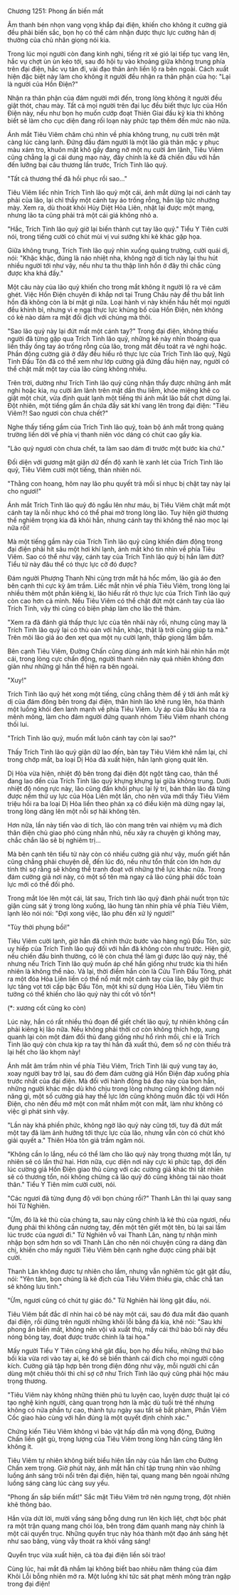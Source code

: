 




Chương 1251: Phong ấn biến mất


Âm thanh bén nhọn vang vọng khắp đại điện, khiến cho không ít cường giả đều phải biến sắc, bọn họ có thể cảm nhận được thực lực cường hãn dị thường của chủ nhân giọng nói kia.

Trong lúc mọi người còn đang kinh nghi, tiếng rít xé gió lại tiếp tục vang lên, hắc vụ chợt ùn ùn kéo tới, sau đó hội tụ vào khoảng giữa không trung phía trên đại điện, hắc vụ tản đi, vài đạo thân ảnh liền lộ ra bên ngoài. Cách xuất hiện đặc biệt này làm cho không ít người đều nhận ra thân phận của họ: "Lại là người của Hồn Điện?"

Nhận ra thân phận của đám người mới đến, trong lòng không ít người đều giật thót, chau mày. Tất cả mọi người trên đại lục đều biết thực lực của Hồn Điện này, nếu như bọn họ muốn cướp đoạt Thiên Giai đấu kỹ kia thì không biết sẽ làm cho cục diện đang rối loạn này phức tạp thêm đến mức nào nữa.

Ánh mắt Tiêu Viêm chăm chú nhìn về phía không trung, nụ cười trên mặt càng lúc càng lạnh. Đứng đầu đám người là một lão già thân mặc y phục màu xám tro, khuôn mặt khô gầy đang nở một nụ cười âm lãnh, Tiêu Viêm cũng chẳng lạ gì cái dung mạo này, đây chính là kẻ đã chiến đấu với hắn đến lưỡng bại câu thương lần trước, Trích Tinh lão quỷ.

"Tất cả thương thế đã hồi phục rồi sao…"

Tiêu Viêm liếc nhìn Trích Tinh lão quỷ một cái, ánh mắt dừng lại nơi cánh tay phải của lão, lại chỉ thấy một cánh tay áo trống rỗng, hắn lập tức nhướng mày. Xem ra, dù thoát khỏi Hủy Diệt Hỏa Liên, nhặt lại được một mạng, nhưng lão ta cũng phải trả một cái giá không nhỏ a.

"Hắc, Trích Tinh lão quỷ giờ lại biến thành cụt tay lão quỷ." Tiểu Y Tiên cười nói, trong tiếng cười có chút mùi vị vui sướng khi kẻ khác gặp họa.

Giữa không trung, Trích Tinh lão quỷ nhìn xuống quảng trường, cười quái dị, nói: "Khặc khặc, đúng là náo nhiệt nha, không ngờ di tích này lại thu hút nhiều người tới như vậy, nếu như ta thu thập linh hồn ở đây thì chắc cũng được kha khá đấy."

Một câu này của lão quỷ khiến cho trong mắt không ít người lộ ra vẻ căm ghét. Việc Hồn Điện chuyên đi khắp nơi tại Trung Châu này để thu bắt linh hồn đã không còn là bí mật gì nữa. Loại hành vi này khiến hầu hết mọi người đều khinh bỉ, nhưng vì e ngại thực lực khủng bố của Hồn Điện, nên không có kẻ nào dám ra mặt đối địch với chúng mà thôi.

"Sao lão quỷ này lại đứt mất một cánh tay?" Trong đại điện, không thiếu người đã từng gặp qua Trích Tinh lão quỷ, những kẻ này nhìn thoáng qua liền thấy ống tay áo trống rỗng của lão, trong mắt đều toát ra vẻ nghi hoặc. Phần đông cường giả ở đây đều hiểu rõ thực lực của Trích Tinh lão quỷ, Ngũ Tinh Đấu Tôn đã có thể xem như lớp cường giả đứng đầu hiện nay, người có thể chặt mất một tay của lão cũng không nhiều.

Trên trời, dường như Trích Tinh lão quỷ cũng nhận thấy được những ánh mắt nghi hoặc kia, nụ cười âm lãnh trên mặt dần thu liễm, khóe miệng khẽ co giật một chút, vừa định quát lạnh một tiếng thì ánh mắt lão bất chợt dừng lại. Đột nhiên, một tiếng gầm ẩn chứa đầy sát khí vang lên trong đại điện: "Tiêu Viêm?! Sao ngươi còn chưa chết?"

Nghe thấy tiếng gầm của Trích Tinh lão quỷ, toàn bộ ánh mắt trong quảng trường liền dời về phía vị thanh niên vóc dáng có chút cao gầy kia.

"Lão quỷ ngươi còn chưa chết, ta làm sao dám đi trước một bước kia chứ."

Đối diện với gương mặt giận dữ đến độ xanh lè xanh lét của Trích Tinh lão quỷ, Tiêu Viêm cười một tiếng, thản nhiên nói.

"Thằng con hoang, hôm nay lão phu quyết trả mối sỉ nhục bị chặt tay này lại cho ngươi!"

Ánh mắt Trích Tinh lão quỷ đỏ ngầu lên như máu, bị Tiêu Viêm chặt mất một cánh tay là nỗi nhục khó có thể phai mờ trong lòng lão. Tuy hiện giờ thương thế nghiêm trọng kia đã khỏi hẳn, nhưng cánh tay thì không thể nào mọc lại nữa rồi!

Mà một tiếng gầm này của Trích Tinh lão quỷ cũng khiến đám động trong đại điện phải hít sâu một hơi khí lạnh, ánh mắt khó tin nhìn về phía Tiêu Viêm. Sao có thể như vậy, cánh tay của Trích Tinh lão quỷ bị hắn làm đứt? Tiểu tử này đâu thể có thực lực cỡ đó được?

Đám người Phượng Thanh Nhi cũng trợn mắt há hốc mồm, lão già áo đen bên cạnh thì cực kỳ âm trầm. Liếc mắt nhìn về phía Tiêu Viêm, trong lòng lại nhiều thêm một phần kiêng kị, lão hiểu rất rõ thực lực của Trích Tinh lão quỷ còn cao hơn cả mình. Nếu Tiêu Viêm có thể chặt đứt một cánh tay của lão Trích Tinh, vậy thì cũng có biện pháp làm cho lão thê thảm.

"Xem ra đã đánh giá thấp thực lực của tên nhãi này rồi, nhưng cũng may là Trích Tinh lão quỷ lại có thù oán với hắn, khặc, thật là trời cũng giúp ta mà." Trên môi lão giả áo đen xẹt qua một nụ cười lạnh, thấp giọng lẩm bẩm.

Bên cạnh Tiêu Viêm, Đường Chấn cũng dùng ánh mắt kinh hãi nhìn hắn một cái, trong lòng cực chấn động, người thanh niên này quả nhiên không đơn giản như những gì hắn thể hiện ra bên ngoài.

"Xuy!"

Trích Tinh lão quỷ hét xong một tiếng, cũng chẳng thèm để ý tới ánh mắt kỳ dị của đám đông bên trong đại điện, thân hình lão khẽ rung lên, hóa thành một luồng khói đen lanh mạnh về phía Tiêu Viêm. Uy áp của Đấu khí tỏa ra mênh mông, làm cho đám người đứng quanh nhóm Tiêu Viêm nhanh chóng thối lui.

"Trích Tinh lão quỷ, muốn mất luôn cánh tay còn lại sao?"

Thấy Trích Tinh lão quỷ giận dữ lao đến, bàn tay Tiêu Viêm khẽ nắm lại, chỉ trong chớp mắt, ba loại Dị Hỏa đã xuất hiện, hắn lạnh giọng quát lên.

Dị Hỏa vừa hiện, nhiệt độ bên trong đại điện đột ngột tăng cao, thân thể đang lao đến của Trích Tinh lão quỷ khựng khựng lại giữa không trung. Dưới nhiệt độ nóng rực này, lão cũng đần khôi phục lại lý trí, bản thân lão đã từng được nếm thử uy lực của Hỏa Liên một lần, cho nên vừa mới thấy Tiêu Viêm triệu hồi ra ba loại Dị Hỏa liền theo phản xạ có điều kiện mà dừng ngay lại, trong lòng dâng lên một nỗi sợ hãi không tên.

Hơn nữa, lần này tiến vào di tích, lão còn mang trên vai nhiệm vụ mà đích thân điện chủ giao phó cùng nhắn nhủ, nếu xảy ra chuyện gì không may, chắc chắn lão sẽ bị nghiêm trị…

Mà bên cạnh tên tiểu tử này còn có nhiều cường giả như vậy, muốn giết hắn cũng chẳng phải chuyện dễ, đến lúc đó, nếu như tổn thất còn lớn hơn dự tính thì sợ rằng sẽ không thể tranh đoạt với những thế lực khác nữa. Trong đám cường giả nơi này, có một số tên mà ngay cả lão cũng phải dốc toàn lực mới có thể đối phó.

Trong mắt lóe lên một cái, lát sau, Trích tinh lão quỷ đành phải nuốt trọn tức giận cùng sát ý trong lòng xuống, lão hung tàn nhìn phía về phía Tiêu Viêm, lạnh lẽo nói nói: "Đợi xong việc, lão phu đến xử lý ngươi!"

"Tùy thời phụng bồi!"

Tiêu Viêm cười lạnh, giờ hắn đã chính thức bước vào hàng ngũ Đấu Tôn, sức uy hiếp của Trích Tinh lão quỷ đối với hắn đã không còn như trước. Hiện giờ, nếu chiến đấu bình thường, có lẽ còn chưa thể làm gì được lão quỷ này, thế nhưng nếu Trích Tinh lão quỷ muốn áp chế hắn giống như trước kia thì hiển nhiên là không thể nào. Vả lại, thời điểm hắn còn là Cửu Tinh Đấu Tông, phát ra một đóa Hỏa Liên liền có thể nổ mất một cánh tay của lão, bây giờ thực lực tăng vọt tới cấp bậc Đấu Tôn, một khi sử dụng Hỏa Liên, Tiêu Viêm tin tưởng có thể khiến cho lão quỷ này thi cốt vô tồn*!

(*: xương cốt cũng ko còn)

Lúc này, hắn có rất nhiều thủ đoạn để giết chết lão quỷ, tự nhiên không cần phải kiêng kị lão nữa. Nếu không phải thời cơ còn không thích hợp, xung quanh lại còn một đám đối thủ đang giống như hổ rình mồi, chỉ e là Trích Tinh lão quỷ còn chưa kịp ra tay thì hắn đã xuất thủ, đem số nợ còn thiếu trả lại hết cho lão khọm này!

Ánh mắt âm trầm nhìn về phía Tiêu Viêm, Trích Tinh lãi quỷ vung tay áo, xoay người bay trở lại, sau đó đem đám cường giả Hồn Điện đáp xuống phía trước nhất của đại điện. Mà đối với hành động bá đạo này của bọn hắn, những người khác mặc dù khó chịu trong lòng nhưng cũng không dám nói năng gì, một số cường giả hay thế lực lớn cũng không muốn đắc tội với Hồn Điện, cho nên đều mở một con mắt nhắm một con mắt, làm như không có việc gì phát sinh vậy.

"Lần này khá phiền phức, không ngờ lão quỷ này cũng tới, tuy đã đứt mất một tay đã làm ảnh hưởng tới thực lực của lão, nhưng vẫn còn có chút khó giải quyết a." Thiên Hỏa tôn giả trầm ngâm nói.

"Không cần lo lắng, nếu có thể làm cho lão quỷ này trọng thương một lần, tự nhiên sẽ có lần thứ hai. Hơn nữa, cục diện nơi này cực kì phức tạp, đợi đến lúc cường giả Hồn Điện giao thủ cùng với các cường giả khác thì tất nhiên sẽ có thương tổn, nói không chừng cả lão quỷ đó cũng không tài nào thoát thân." Tiểu Y Tiên mỉm cười cười, nói.

"Các ngươi đã từng đụng độ với bọn chúng rồi?" Thanh Lân thì lại quay sang hỏi Tử Nghiên.

"Ừm, đó là kẻ thù của chúng ta, sau này cũng chính là kẻ thù của ngươi, nếu đụng phải thì không cần nương tay, đến một tên giết một tên, bù lại sai lầm lúc trước của ngươi đi." Tử Nghiên vỗ vai Thanh Lân, nàng tự nhận mình nhập bọn sớm hơn so với Thanh Lân cho nên nói chuyện cũng ra dáng đàn chị, khiến cho mấy người Tiêu Viêm bên cạnh nghe được cũng phải bật cười.

Thanh Lân không được tự nhiên cho lắm, nhưng vẫn nghiêm túc gật gật đầu, nói: "Yên tâm, bọn chúng là kẻ địch của Tiêu Viêm thiếu gia, chắc chắ tan sẽ không lưu tình."

"Ừm, ngươi cũng có chút tự giác đó." Tử Nghiên hài lòng gật đầu, nói.

Tiêu Viêm bất đắc dĩ nhìn hai cô bé này một cái, sau đó đưa mắt đảo quanh đại điện, rồi dừng trên người những khôi lỗi bằng đá kia, khẽ nói: "Sau khi phong ấn biến mất, không nên vội vã xuất thủ, mấy cái thứ bảo bối này đều nóng bỏng tay, đoạt được trước chính là tai họa."

Mấy người Tiểu Y Tiên cũng khẽ gật đầu, bọn họ đều hiểu, những thứ bảo bối kia vừa rơi vào tay ai, kẻ đó sẽ biến thành cái đích cho mọi người công kích. Cường giả tập hợp bên trong điện đông như vậy, mỗi người chỉ cần dùng một chiêu thôi thì chỉ sợ cỡ như Trích Tinh lão quỷ cũng phải hộc máu trọng thương.

"Tiêu Viêm này không những thiên phú tu luyện cao, luyện dược thuật lại có tạo nghệ kinh người, càng quan trọng hơn là mặc dù tuổi trẻ thế nhưng không có nửa phần tự cao, thành tựu ngày sau tất sẽ bất phàm, Phần Viêm Cốc giao hảo cùng với hắn đúng là một quyết định chính xác."

Chứng kiến Tiêu Viêm không vì bảo vật hấp dẫn mà vọng động, Đường Chấn liền gật gù, trọng lượng của Tiêu Viêm trong lòng hắn cũng tăng lên không ít.

Tiêu Viêm tự nhiên không biết biểu hiện lần này của hắn làm cho Đường Chấn xem trọng. Giờ phút này, ánh mắt hắn chỉ tập trung nhìn vào những luồng ánh sáng trôi nổi trên đại điện, hiện tại, quang mang bên ngoài những luồng sáng càng lúc càng suy yếu.

"Phong ấn sắp biến mất!" Sắc mặt Tiêu Viêm trở nên ngưng trọng, đột nhiên khẽ thông báo.

Hắn vừa dứt lời, mười vầng sáng bỗng dưng run lên kịch liệt, chợt bộc phát ra một trận quang mang chói lóa, bên trong đám quanh mang này chính là một cái quyển trục. Những quyển trục này hóa thành một đạo ánh sáng hệt như sao băng, vùng vẫy thoát ra khỏi vầng sáng!

Quyển trục vừa xuất hiện, cả tòa đại điện liền sôi trào!

Cùng lúc, hai mắt đã nhắm lại không biết bao nhiêu năm tháng của đám Khôi Lỗi bỗng nhiên mở ra. Một luồng khí tức sát phạt mênh mông tràn ngập trong đại điện!




